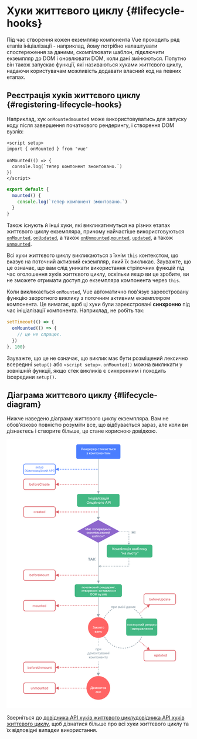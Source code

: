 # Хуки життєвого циклу {#lifecycle-hooks}

Під час створення кожен екземпляр компонента Vue проходить ряд етапів ініціалізації - наприклад, йому потрібно налаштувати спостереження за даними, скомпілювати шаблон, підключити екземпляр до DOM і оновлювати DOM, коли дані змінюються. Попутно він також запускає функції, які називаються хуками життєвого циклу, надаючи користувачам можливість додавати власний код на певних етапах.

## Реєстрація хуків життєвого циклу {#registering-lifecycle-hooks}

Наприклад, хук <span class="composition-api">`onMounted`</span><span class="options-api">`mounted`</span> може використовуватись для запуску коду після завершення початкового рендерингу, і створення DOM вузлів:

<div class="composition-api">

```vue
<script setup>
import { onMounted } from 'vue'

onMounted(() => {
  console.log(`тепер компонент змонтовано.`)
})
</script>
```

</div>
<div class="options-api">

```js
export default {
  mounted() {
    console.log(`тепер компонент змонтовано.`)
  }
}
```

</div>

Також існують й інші хуки, які викликатимуться на різних етапах життєвого циклу екземпляра, причому найчастіше використовуються <span class="composition-api">[`onMounted`](/api/composition-api-lifecycle.html#onmounted), [`onUpdated`](/api/composition-api-lifecycle.html#onupdated), а також [`onUnmounted`](/api/composition-api-lifecycle.html#onunmounted).</span><span class="options-api">[`mounted`](/api/options-lifecycle.html#mounted), [`updated`](/api/options-lifecycle.html#updated), а також [`unmounted`](/api/options-lifecycle.html#unmounted).</span>

<div class="options-api">

Всі хуки життєвого циклу викликаються з їхнім `this` контекстом, що вказує на поточний активний екземпляр, який їх викликає. Зауважте, що це означає, що вам слід уникати використання стрілочних функцій під час оголошення хуків життєвого циклу, оскільки якщо ви це зробите, ви не зможете отримати доступ до екземпляра компонента через `this`.

</div>

<div class="composition-api">

Коли викликається `onMounted`, Vue автоматично пов'язує зареєстровану функцію зворотного виклику з поточним активним екземпляром компонента. Це вимагає, щоб ці хуки були зареєстровані **синхронно** під час ініціалізації компонента. Наприклад, не робіть так:

```js
setTimeout(() => {
  onMounted(() => {
    // це не спрацює.
  })
}, 100)
```

Зауважте, що це не означає, що виклик має бути розміщений лексично всередині `setup()` або `<script setup>`. `onMounted()` можна викликати у зовнішній функції, якщо стек викликів є синхронним і походить ізсередини `setup()`.

</div>

## Діаграма життєвого циклу {#lifecycle-diagram}

Нижче наведено діаграму життєвого циклу екземпляра. Вам не обов’язково повністю розуміти все, що відбувається зараз, але коли ви дізнаєтесь і створите більше, це стане корисною довідкою.

![Component lifecycle diagram](./images/lifecycle.png)

<!-- https://www.figma.com/file/Xw3UeNMOralY6NV7gSjWdS/Vue-Lifecycle -->

Зверніться до <span class="composition-api">[довідника API хуків життєвого циклу](/api/composition-api-lifecycle.html)</span><span class="options-api">[довідника API хуків життєвого циклу](/api/options-lifecycle.html)</span>, щоб дізнатися більше про всі хуки життєвого циклу та їх відповідні випадки використання.
